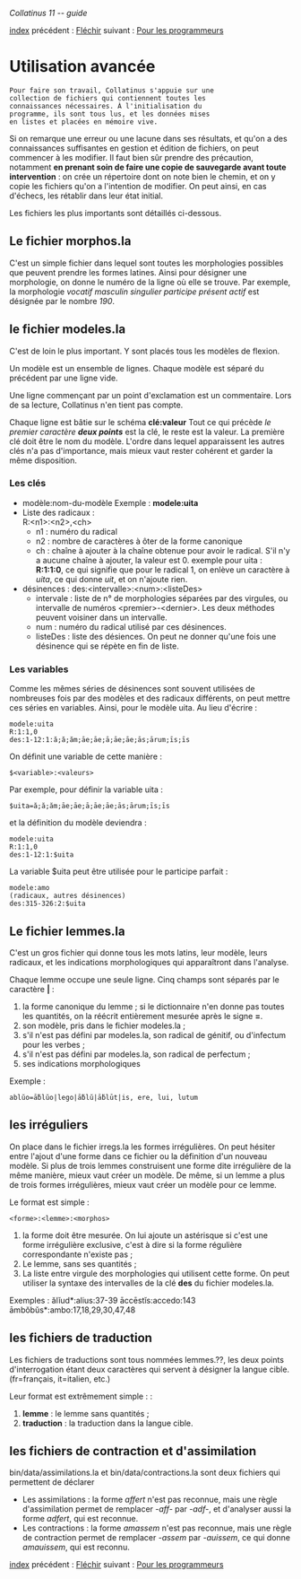 *Collatinus 11 -- guide*

[index](index.html) précédent : [Fléchir](flechir.html) suivant : [Pour les programmeurs](programmeurs.html) 

Utilisation avancée
===================

	Pour faire son travail, Collatinus s'appuie sur une
    collection de fichiers qui contiennent toutes les
    connaissances nécessaires. À l'initialisation du
    programme, ils sont tous lus, et les données mises
    en listes et placées en mémoire vive.

Si on remarque une erreur ou une lacune dans ses
résultats, et qu'on a des connaissances suffisantes en
gestion et édition de fichiers, on peut commencer à les
modifier. Il faut bien sûr prendre des précaution,
notamment **en prenant soin de faire une copie de
sauvegarde avant toute intervention** : on crée un
répertoire dont on note bien le chemin, et on y copie
les fichiers qu'on a l'intention de modifier. On peut
ainsi, en cas d'échecs, les rétablir dans leur état
initial.

Les fichiers les plus importants sont détaillés ci-dessous.

## Le fichier morphos.la
C'est un simple fichier dans lequel sont toutes les
morphologies possibles que peuvent prendre les formes
latines. Ainsi pour désigner une morphologie, on donne
le numéro de la ligne où elle se trouve. Par exemple,
la morphologie 
_vocatif masculin singulier participe présent actif_ est
désignée par le nombre _190_.

## le fichier modeles.la
C'est de loin le plus important. Y sont placés tous les
modèles de flexion. 

Un modèle est un ensemble de lignes. Chaque modèle est séparé
du précédent par une ligne vide.

Une ligne commençant par un point d'exclamation est un 
commentaire. Lors de sa lecture, Collatinus n'en tient
pas compte.

Chaque ligne est bâtie sur le schéma **clé:valeur**
Tout ce qui précède _le premier caractère **deux
points**_ est la clé, le reste est la valeur.
La première clé doit être le nom du modèle. L'ordre
dans lequel apparaissent les autres clés n'a pas
d'importance, mais mieux vaut rester cohérent et garder
la même disposition.

### Les clés

* modèle:nom-du-modèle Exemple : **modele:uita**
* Liste des radicaux :   
    R:\<n1\>:\<n2\>,\<ch\>
    * n1 : numéro du radical
    * n2 : nombre de caractères à ôter de la forme canonique 
    * ch : chaîne à ajouter à la chaîne obtenue pour avoir le radical. S'il n'y a aucune chaîne à ajouter, la valeur est 0.  exemple pour uita : **R:1:1:0**, ce qui signifie que pour le radical 1, on enlève un caractère à *uita*, ce qui donne *uit*, et on n'ajoute rien.
* désinences :
	des:\<intervalle\>:\<num\>:\<listeDes\>
    * intervale : liste de n° de morphologies séparées
	par des virgules, ou intervalle de numéros
	\<premier\>-\<dernier\>. Les deux méthodes peuvent
	voisiner dans un intervalle.
    * num : numéro du radical utilisé par ces désinences.
	* listeDes : liste des désiences. On peut ne donner qu'une fois une désinence qui se répète en fin de liste.

### Les variables
Comme les mêmes séries de désinences sont souvent utilisées de nombreuses fois par 
des modèles et des radicaux différents, on peut mettre ces séries en variables. Ainsi,
pour le modèle uita. Au lieu d'écrire :

	modele:uita
	R:1:1,0
	des:1-12:1:ă;ă;ăm;āe;āe;ā;āe;āe;ās;ārum;īs;īs

On définit une variable de cette manière :

	$<variable>:<valeurs>

Par exemple, pour définir la variable uita :

	$uita=ă;ă;ăm;āe;āe;ā;āe;āe;ās;ārum;īs;īs

et la définition du modèle deviendra :

	modele:uita
	R:1:1,0
	des:1-12:1:$uita

La variable $uita peut être utilisée pour le participe parfait :

	modele:amo
	(radicaux, autres désinences)
	des:315-326:2:$uita

## Le fichier lemmes.la 
C'est un gros fichier qui donne tous les mots latins, leur modèle,
leurs radicaux, et les indications morphologiques qui
apparaîtront dans l'analyse.

Chaque lemme occupe une seule ligne. Cinq champs sont séparés par
le caractère **|** :
1. la forme canonique du lemme ; si le dictionnaire
n'en donne pas toutes les quantités, on la réécrit
entièrement mesurée après le signe **=**.
2. son modèle, pris dans le fichier modeles.la ;
3. s'il n'est pas défini par modeles.la, son radical de
génitif, ou d'infectum pour les verbes ;
4. s'il n'est pas défini par modeles.la, son radical de
perfectum ;
5. ses indications morphologiques

Exemple :

	ablŭo=ā̆blŭo|lego|ā̆blŭ|ā̆blūt|is, ere, lui, lutum

## les irréguliers
On place dans le fichier irregs.la les formes
irrégulières. On peut hésiter entre l'ajout d'une forme
dans ce fichier ou la définition d'un nouveau modèle.
Si plus de trois lemmes construisent une forme dite
irrégulière de la même manière, mieux vaut créer un
modèle. De même, si un lemme a plus de trois formes
irrégulières, mieux vaut créer un modèle pour ce lemme.

Le format est simple :

	<forme>:<lemme>:<morphos>

1. la forme doit être mesurée. On lui ajoute un
astérisque si c'est une forme irrégulière exclusive,
c'est à dire si la forme régulière correspondante
n'existe pas ;
2. Le lemme, sans ses quantités ;
3. La liste entre virgule des morphologies qui
utilisent cette forme. On peut utiliser la syntaxe des
intervalles de la clé **des** du fichier modeles.la.

Exemples :
	ălĭud*:alius:37-39
	āccēstĭs:accedo:143
	āmbŏbŭs*:ambo:17,18,29,30,47,48

## les fichiers de traduction
Les fichiers de traductions sont tous nommées
lemmes.??, les deux points d'interrogation étant deux
caractères qui servent à désigner la langue cible.
(fr=français, it=italien, etc.) 

Leur format est extrêmement simple :
   <lemme>:<traduction>
1. **lemme** : le lemme sans quantités ;
2. **traduction** : la traduction dans la langue cible.


## les fichiers de contraction et d'assimilation 

bin/data/assimilations.la et bin/data/contractions.la sont deux 
fichiers qui permettent de déclarer 

* Les assimilations : la forme _affert_ n'est pas reconnue, mais
  une règle d'assimilation permet de remplacer _-aff-_
  par _-adf-_, et  d'analyser aussi la forme
  _adfert_, qui est reconnue.
* Les contractions : la forme _amassem_ n'est pas reconnue, mais une
  règle de contraction permet de remplacer _-assem_ par
  _-auissem_, ce qui donne _amauissem_, qui est reconnu.

[index](index.html) précédent : [Fléchir](flechir.html) suivant : [Pour les programmeurs](programmeurs.html) 
